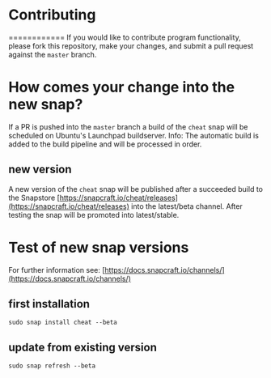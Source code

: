 # Contributing
============
If you would like to contribute program functionality, please fork this repository, 
make your changes, and submit a pull request against the `master` branch.



# How comes your change into the new snap?

If a PR is pushed into the `master` branch a build of the `cheat` snap will be scheduled on Ubuntu's Launchpad buildserver. 
Info: The automatic build is added to the build pipeline and will be processed in order.

## new version

A new version of the `cheat` snap will be published after a succeeded build to the Snapstore [https://snapcraft.io/cheat/releases](https://snapcraft.io/cheat/releases) into the latest/beta channel.
After testing the snap will be promoted into latest/stable.

# Test of new snap versions

For further information see: [https://docs.snapcraft.io/channels/](https://docs.snapcraft.io/channels/)

## first installation

`sudo snap install cheat --beta`

## update from existing version

`sudo snap refresh --beta`
